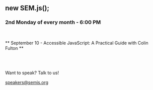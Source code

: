 ## new SEM.js();
### 2nd Monday of every month - 6:00 PM
<br/>

** September 10 - Accessible JavaScript: A Practical Guide with Colin Fulton **

<br/>
<br/>

Want to speak? Talk to us!

speakers@semjs.org
